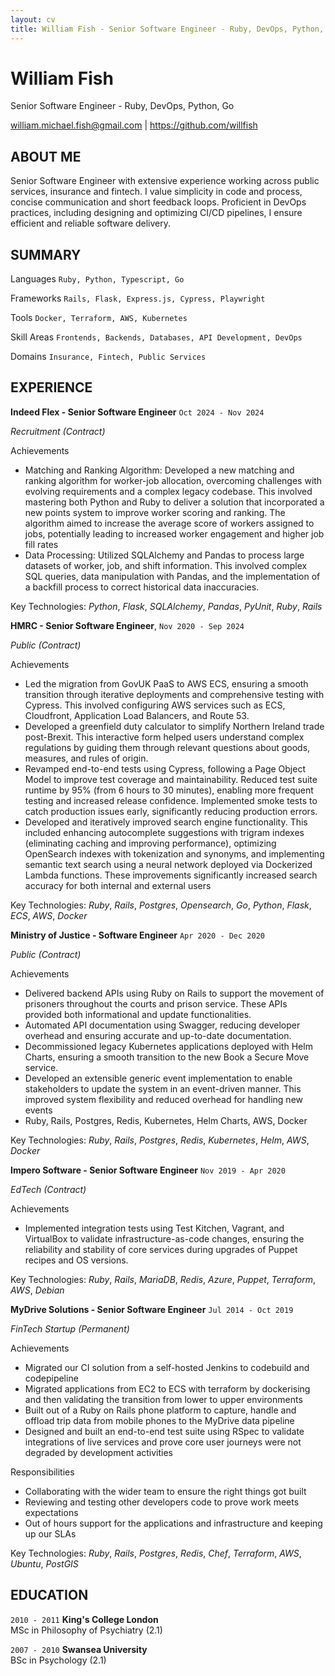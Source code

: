 ```yaml
---
layout: cv
title: William Fish - Senior Software Engineer - Ruby, DevOps, Python, Go
---
```


# William Fish

Senior Software Engineer - Ruby, DevOps, Python, Go

<div id="webaddress">
  <a href="mailto:william.michael.fish@gmail.com">william.michael.fish@gmail.com</a> |
  <a href="https://github.com/willfish">https://github.com/willfish</a>
</div>

## ABOUT ME

Senior Software Engineer with extensive experience working across public services, insurance and fintech. I value simplicity in code and process, concise communication and short feedback loops. Proficient in DevOps practices, including designing and optimizing CI/CD pipelines, I ensure efficient and reliable software delivery.

## SUMMARY

Languages
`Ruby, Python, Typescript, Go`

Frameworks
`Rails, Flask, Express.js, Cypress, Playwright`

Tools
`Docker, Terraform, AWS, Kubernetes`

Skill Areas
`Frontends, Backends, Databases, API Development, DevOps`

Domains
`Insurance, Fintech, Public Services`

## EXPERIENCE

**Indeed Flex - Senior Software Engineer**
`Oct 2024 - Nov 2024`

*Recruitment (Contract)*

Achievements

- Matching and Ranking Algorithm: Developed a new matching and ranking algorithm for worker-job allocation, overcoming challenges with evolving requirements and a complex legacy codebase. This involved mastering both Python and Ruby to deliver a solution that incorporated a new points system to improve worker scoring and ranking. The algorithm aimed to increase the average score of workers assigned to jobs, potentially leading to increased worker engagement and higher job fill rates
- Data Processing: Utilized SQLAlchemy and Pandas to process large datasets of worker, job, and shift information. This involved complex SQL queries, data manipulation with Pandas, and the implementation of a backfill process to correct historical data inaccuracies.

<p>
  Key Technologies:
  <em>Python</em>,
  <em>Flask</em>,
  <em>SQLAlchemy</em>,
  <em>Pandas</em>,
  <em>PyUnit</em>,
  <em>Ruby</em>,
  <em>Rails</em>
</p>

**HMRC - Senior Software Engineer**,
`Nov 2020 - Sep 2024`

*Public (Contract)*

Achievements

- Led the migration from GovUK PaaS to AWS ECS, ensuring a smooth transition through iterative deployments and comprehensive testing with Cypress. This involved configuring AWS services such as ECS, Cloudfront, Application Load Balancers, and Route 53.
- Developed a greenfield duty calculator to simplify Northern Ireland trade post-Brexit. This interactive form helped users understand complex regulations by guiding them through relevant questions about goods, measures, and rules of origin.
- Revamped end-to-end tests using Cypress, following a Page Object Model to improve test coverage and maintainability. Reduced test suite runtime by 95% (from 6 hours to 30 minutes), enabling more frequent testing and increased release confidence. Implemented smoke tests to catch production issues early, significantly reducing production errors.
- Developed and iteratively improved search engine functionality. This included enhancing autocomplete suggestions with trigram indexes (eliminating caching and improving performance), optimizing OpenSearch indexes with tokenization and synonyms, and implementing semantic text search using a neural network deployed via Dockerized Lambda functions. These improvements significantly increased search accuracy for both internal and external users

<p>
  Key Technologies:
  <em>Ruby</em>,
  <em>Rails</em>,
  <em>Postgres</em>,
  <em>Opensearch</em>,
  <em>Go</em>,
  <em>Python</em>,
  <em>Flask</em>,
  <em>ECS</em>,
  <em>AWS</em>,
  <em>Docker</em>
</p>

**Ministry of Justice - Software Engineer**
`Apr 2020 - Dec 2020`  

*Public (Contract)*

Achievements

- Delivered backend APIs using Ruby on Rails to support the movement of prisoners throughout the courts and prison service. These APIs provided both informational and update functionalities.
- Automated API documentation using Swagger, reducing developer overhead and ensuring accurate and up-to-date documentation.
- Decommissioned legacy Kubernetes applications deployed with Helm Charts, ensuring a smooth transition to the new Book a Secure Move service.
- Developed an extensible generic event implementation to enable stakeholders to update the system in an event-driven manner. This improved system flexibility and reduced overhead for handling new events
- Ruby, Rails, Postgres, Redis, Kubernetes, Helm Charts, AWS, Docker

<p>
  Key Technologies:
  <em>Ruby</em>,
  <em>Rails</em>,
  <em>Postgres</em>,
  <em>Redis</em>,
  <em>Kubernetes</em>,
  <em>Helm</em>,
  <em>AWS</em>,
  <em>Docker</em>
</p>

**Impero Software - Senior Software Engineer**
`Nov 2019 - Apr 2020`

*EdTech (Contract)*

Achievements

- Implemented integration tests using Test Kitchen, Vagrant, and VirtualBox to validate infrastructure-as-code changes, ensuring the reliability and stability of core services during upgrades of Puppet recipes and OS versions.

<p>
  Key Technologies:
  <em>Ruby</em>,
  <em>Rails</em>,
  <em>MariaDB</em>,
  <em>Redis</em>,
  <em>Azure</em>,
  <em>Puppet</em>,
  <em>Terraform</em>,
  <em>AWS</em>,
  <em>Debian</em>
</p>

**MyDrive Solutions - Senior Software Engineer**
`Jul 2014 - Oct 2019`

*FinTech Startup (Permanent)*

Achievements

- Migrated our CI solution from a self-hosted Jenkins to codebuild and codepipeline
- Migrated applications from EC2 to ECS with terraform by dockerising and then validating the transition from lower to upper environments
- Built out of a Ruby on Rails phone platform to capture, handle and offload trip data from mobile phones to the MyDrive data pipeline
- Designed and built an end-to-end test suite using RSpec to validate integrations of live services and prove core user journeys were not degraded by development activities

Responsibilities

- Collaborating with the wider team to ensure the right things got built
- Reviewing and testing other developers code to prove work meets expectations
- Out of hours support for the applications and infrastructure and keeping up our SLAs

<p>
  Key Technologies:
  <em>Ruby</em>,
  <em>Rails</em>,
  <em>Postgres</em>,
  <em>Redis</em>,
  <em>Chef</em>,
  <em>Terraform</em>,
  <em>AWS</em>,
  <em>Ubuntu</em>,
  <em>PostGIS</em>
</p>

## EDUCATION

`2010 - 2011`
**King's College London**  
MSc in Philosophy of Psychiatry (2.1)

`2007 - 2010`
**Swansea University**  
BSc in Psychology (2.1)
